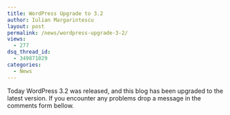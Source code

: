 ```yaml
---
title: WordPress Upgrade to 3.2
author: Iulian Margarintescu
layout: post
permalink: /news/wordpress-upgrade-3-2/
views:
  - 277
dsq_thread_id:
  - 349871029
categories:
  - News
---
```

Today WordPress 3.2 was released, and this blog has been upgraded to the latest version. If you encounter any problems drop a message in the comments form bellow.